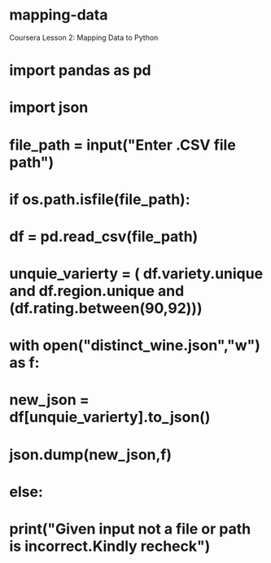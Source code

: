 # mapping-data
Coursera Lesson 2: Mapping Data to Python
# import pandas as pd
# import json
# file_path = input("Enter .CSV file path")
# if os.path.isfile(file_path):
#    df = pd.read_csv(file_path)
#   unquie_varierty = ( df.variety.unique and df.region.unique and (df.rating.between(90,92)))
#   with open("distinct_wine.json","w") as f:
#      new_json = df[unquie_varierty].to_json()
#      json.dump(new_json,f)
# else:
#    print("Given input not a file or path is incorrect.Kindly recheck") 
